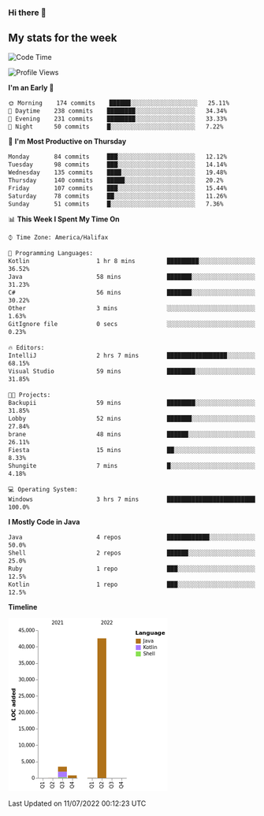 ### Hi there 👋

## My stats for the week
<!--START_SECTION:waka-->
![Code Time](http://img.shields.io/badge/Code%20Time-304%20hrs%204%20mins-blue)

![Profile Views](http://img.shields.io/badge/Profile%20Views-0-blue)

**I'm an Early 🐤** 

```text
🌞 Morning    174 commits    ██████░░░░░░░░░░░░░░░░░░░   25.11% 
🌆 Daytime    238 commits    ████████░░░░░░░░░░░░░░░░░   34.34% 
🌃 Evening    231 commits    ████████░░░░░░░░░░░░░░░░░   33.33% 
🌙 Night      50 commits     █░░░░░░░░░░░░░░░░░░░░░░░░   7.22%

```
📅 **I'm Most Productive on Thursday** 

```text
Monday       84 commits     ███░░░░░░░░░░░░░░░░░░░░░░   12.12% 
Tuesday      98 commits     ███░░░░░░░░░░░░░░░░░░░░░░   14.14% 
Wednesday    135 commits    ████░░░░░░░░░░░░░░░░░░░░░   19.48% 
Thursday     140 commits    █████░░░░░░░░░░░░░░░░░░░░   20.2% 
Friday       107 commits    ███░░░░░░░░░░░░░░░░░░░░░░   15.44% 
Saturday     78 commits     ██░░░░░░░░░░░░░░░░░░░░░░░   11.26% 
Sunday       51 commits     █░░░░░░░░░░░░░░░░░░░░░░░░   7.36%

```


📊 **This Week I Spent My Time On** 

```text
⌚︎ Time Zone: America/Halifax

💬 Programming Languages: 
Kotlin                   1 hr 8 mins         █████████░░░░░░░░░░░░░░░░   36.52% 
Java                     58 mins             ███████░░░░░░░░░░░░░░░░░░   31.23% 
C#                       56 mins             ███████░░░░░░░░░░░░░░░░░░   30.22% 
Other                    3 mins              ░░░░░░░░░░░░░░░░░░░░░░░░░   1.63% 
GitIgnore file           0 secs              ░░░░░░░░░░░░░░░░░░░░░░░░░   0.23%

🔥 Editors: 
IntelliJ                 2 hrs 7 mins        █████████████████░░░░░░░░   68.15% 
Visual Studio            59 mins             ████████░░░░░░░░░░░░░░░░░   31.85%

🐱‍💻 Projects: 
Backupii                 59 mins             ████████░░░░░░░░░░░░░░░░░   31.85% 
Lobby                    52 mins             ███████░░░░░░░░░░░░░░░░░░   27.84% 
brane                    48 mins             ██████░░░░░░░░░░░░░░░░░░░   26.11% 
Fiesta                   15 mins             ██░░░░░░░░░░░░░░░░░░░░░░░   8.33% 
Shungite                 7 mins              █░░░░░░░░░░░░░░░░░░░░░░░░   4.18%

💻 Operating System: 
Windows                  3 hrs 7 mins        █████████████████████████   100.0%

```

**I Mostly Code in Java** 

```text
Java                     4 repos             ████████████░░░░░░░░░░░░░   50.0% 
Shell                    2 repos             ██████░░░░░░░░░░░░░░░░░░░   25.0% 
Ruby                     1 repo              ███░░░░░░░░░░░░░░░░░░░░░░   12.5% 
Kotlin                   1 repo              ███░░░░░░░░░░░░░░░░░░░░░░   12.5%

```


**Timeline**

![Chart not found](https://raw.githubusercontent.com/lyndseyy/lyndseyy/main/charts/bar_graph.png) 


 Last Updated on 11/07/2022 00:12:23 UTC
<!--END_SECTION:waka-->